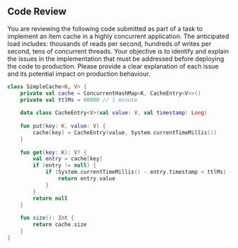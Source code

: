 ## Code Review

You are reviewing the following code submitted as part of a task to implement an item cache in a highly concurrent application. The anticipated load includes: thousands of reads per second, hundreds of writes per second, tens of concurrent threads.
Your objective is to identify and explain the issues in the implementation that must be addressed before deploying the code to production. Please provide a clear explanation of each issue and its potential impact on production behaviour.

```kotlin
class SimpleCache<K, V> {
    private val cache = ConcurrentHashMap<K, CacheEntry<V>>()
    private val ttlMs = 60000 // 1 minute
    
    data class CacheEntry<V>(val value: V, val timestamp: Long)
    
    fun put(key: K, value: V) {
        cache[key] = CacheEntry(value, System.currentTimeMillis())
    }
    
    fun get(key: K): V? {
        val entry = cache[key]
        if (entry != null) {
            if (System.currentTimeMillis() - entry.timestamp < ttlMs) {
                return entry.value
            }
        }
        return null
    }
    
    fun size(): Int {
        return cache.size
    }
}
```
